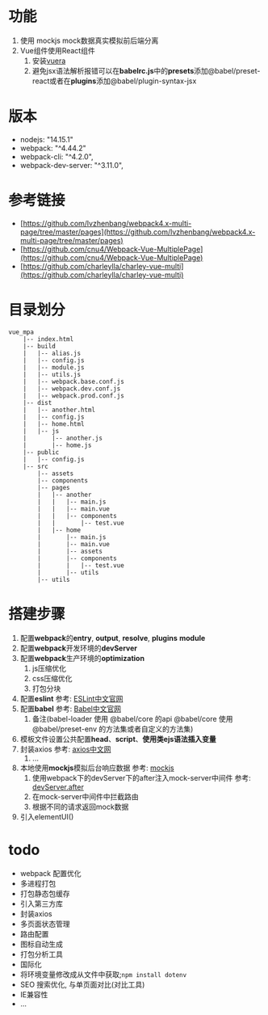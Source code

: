 # 功能
1. 使用 mockjs mock数据真实模拟前后端分离
2. Vue组件使用React组件
    1. 安装[vuera](https://github.com/akxcv/vuera)
    2. 避免jsx语法解析报错可以在**babelrc.js**中的**presets**添加@babel/preset-react或者在**plugins**添加@babel/plugin-syntax-jsx

# 版本
* nodejs: "14.15.1"
* webpack: "^4.44.2"
* webpack-cli: "^4.2.0",
* webpack-dev-server: "^3.11.0",

# 参考链接
* [https://github.com/lvzhenbang/webpack4.x-multi-page/tree/master/pages](https://github.com/lvzhenbang/webpack4.x-multi-page/tree/master/pages)
* [https://github.com/cnu4/Webpack-Vue-MultiplePage](https://github.com/cnu4/Webpack-Vue-MultiplePage)
* [https://github.com/charleylla/charley-vue-multi](https://github.com/charleylla/charley-vue-multi)

# 目录划分
```
vue_mpa  
    |-- index.html  
    |-- build  
    |   |-- alias.js  
    |   |-- config.js  
    |   |-- module.js  
    |   |-- utils.js  
    |   |-- webpack.base.conf.js  
    |   |-- webpack.dev.conf.js  
    |   |-- webpack.prod.conf.js  
    |-- dist  
    |   |-- another.html  
    |   |-- config.js  
    |   |-- home.html  
    |   |-- js  
    |       |-- another.js  
    |       |-- home.js  
    |-- public  
    |   |-- config.js  
    |-- src  
        |-- assets  
        |-- components  
        |-- pages  
        |   |-- another  
        |   |   |-- main.js  
        |   |   |-- main.vue  
        |   |   |-- components  
        |   |       |-- test.vue  
        |   |-- home  
        |       |-- main.js  
        |       |-- main.vue  
        |       |-- assets  
        |       |-- components  
        |       |   |-- test.vue  
        |       |-- utils  
        |-- utils  
```

# 搭建步骤
1. 配置**webpack**的**entry**, **output**, **resolve**, **plugins** **module**
2. 配置**webpack**开发环境的**devServer**
3. 配置**webpack**生产环境的**optimization**
    1. js压缩优化
    2. css压缩优化
    3. 打包分块
4. 配置**eslint**   参考: [ESLint中文官网](http://eslint.cn/docs/user-guide/configuring)
5. 配置**babel**    参考: [Babel中文官网](https://www.babeljs.cn/docs/config-files)
    1. 备注(babel-loader 使用 @babel/core 的api @babel/core 使用@babel/preset-env 的方法集或者自定义的方法集)
6. 模板文件设置公共配置**head**、**script**、**使用类ejs语法插入变量**
7. 封装axios 参考: [axios中文网](http://axios-js.com/zh-cn/docs/)
    1. ...
8. 本地使用**mockjs**模拟后台响应数据   参考: [mockjs](http://mockjs.com/)
    1. 使用webpack下的devServer下的after注入mock-server中间件   参考: [devServer.after](https://www.webpackjs.com/configuration/dev-server/#devserver-after)
    2. 在mock-server中间件中拦截路由
    3. 根据不同的请求返回mock数据
9. 引入elementUI()
# todo
* webpack 配置优化
* 多进程打包
* 打包静态包缓存
* 引入第三方库
* 封装axios
* 多页面状态管理
* 路由配置
* 图标自动生成
* 打包分析工具
* 国际化
* 将环境变量修改成从文件中获取;```npm install dotenv```
* SEO 搜索优化, 与单页面对比(对比工具)
* IE兼容性
* ...